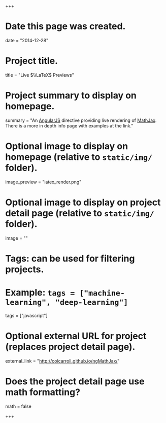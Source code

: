 +++
# Date this page was created.
date = "2014-12-28"

# Project title.
title = "Live $\\LaTeX$ Previews"

# Project summary to display on homepage.
summary = "An [AngularJS](https://angularjs.org/) directive providing live rendering of [MathJax](http://www.mathjax.org/). There is a more in depth info page with examples at the link."

# Optional image to display on homepage (relative to `static/img/` folder).
image_preview = "latex_render.png"

# Optional image to display on project detail page (relative to `static/img/` folder).
image = ""

# Tags: can be used for filtering projects.
# Example: `tags = ["machine-learning", "deep-learning"]`
tags = ["javascript"]

# Optional external URL for project (replaces project detail page).
external_link = "http://colcarroll.github.io/ngMathJax/"

# Does the project detail page use math formatting?
math = false

+++
